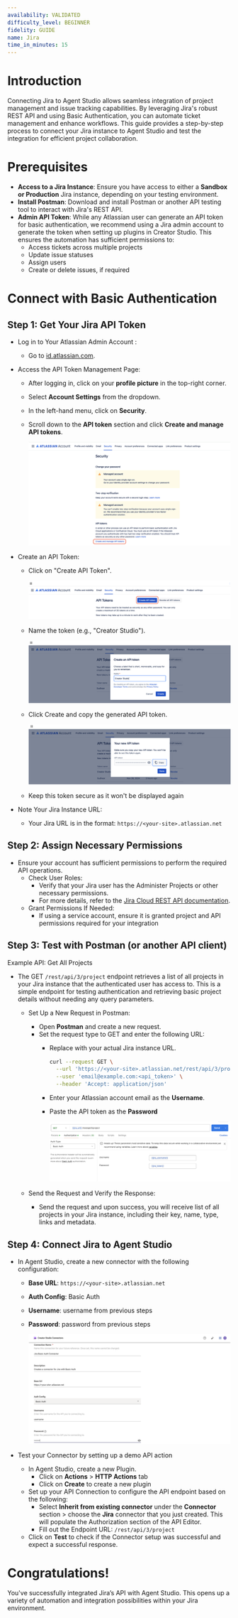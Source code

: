 ```yaml
---
availability: VALIDATED
difficulty_level: BEGINNER
fidelity: GUIDE
name: Jira
time_in_minutes: 15
---
```


# **Introduction**

Connecting Jira to Agent Studio allows seamless integration of project management and issue tracking capabilities. By leveraging Jira's robust REST API and using Basic Authentication, you can automate ticket management and enhance workflows. This guide provides a step-by-step process to connect your Jira instance to Agent Studio and test the integration for efficient project collaboration.

# **Prerequisites**

- **Access to a Jira Instance**: Ensure you have access to either a **Sandbox or Production** Jira instance, depending on your testing environment.
- **Install Postman**: Download and install Postman or another API testing tool to interact with Jira's REST API.
- **Admin API Token**: While any Atlassian user can generate an API token for basic authentication, we recommend using a Jira admin account to generate the token when setting up plugins in Creator Studio. This ensures the automation has sufficient permissions to:
    - Access tickets across multiple projects
    - Update issue statuses
    - Assign users
    - Create or delete issues, if required

# **Connect with Basic Authentication**

## **Step 1: Get Your Jira API Token**

- Log in to Your Atlassian Admin Account :
    - Go to [id.atlassian.com](http://id.atlassian.com).
- Access the API Token Management Page:
    - After logging in, click on your **profile picture** in the top-right corner.
    - Select **Account Settings** from the dropdown.
    - In the left-hand menu, click on **Security**.
    - Scroll down to the **API token** section and click **Create and manage API tokens**.
    
      ![Screenshot 2024-12-04 at 1.11.27 PM.png](Jira%20cd90585e2a5044cf83fed803cba5bdbf/Screenshot_2024-12-04_at_1.11.27_PM.png)
    
- Create an API Token:
    - Click on "Create API Token".
        
      ![Screenshot 2024-12-03 at 9.50.29 PM.png](Jira%20cd90585e2a5044cf83fed803cba5bdbf/Screenshot_2024-12-03_at_9.50.29_PM.png)
        
    - Name the token (e.g., "Creator Studio").
        
        ![Screenshot 2024-12-03 at 9.58.40 PM.png](Jira%20cd90585e2a5044cf83fed803cba5bdbf/Screenshot_2024-12-03_at_9.58.40_PM.png)
        
    - Click Create and copy the generated API token.
    
      ![Screenshot 2024-12-03 at 9.59.00 PM.png](Jira%20cd90585e2a5044cf83fed803cba5bdbf/Screenshot_2024-12-03_at_9.59.00_PM.png)
    
    - Keep this token secure as it won't be displayed again
- Note Your Jira Instance URL:
    - Your Jira URL is in the format: `https://<your-site>.atlassian.net`

## **Step 2: Assign Necessary Permissions**

- Ensure your account has sufficient permissions to perform the required API operations.
    - Check User Roles:
        - Verify that your Jira user has the Administer Projects or other necessary permissions.
        - For more details, refer to the [Jira Cloud REST API documentation](https://developer.atlassian.com/cloud/jira/platform/rest/v3/intro/).
    - Grant Permissions If Needed:
        - If using a service account, ensure it is granted project and API permissions required for your integration

## **Step 3: Test with Postman (or another API client)**

Example API: Get All Projects

- The GET `/rest/api/3/project` endpoint retrieves a list of all projects in your Jira instance that the authenticated user has access to. This is a simple endpoint for testing authentication and retrieving basic project details without needing any query parameters.
    - Set Up a New Request in Postman:
        - Open **Postman** and create a new request.
        - Set the request type to GET and enter the following URL:
            - Replace <your-site> with your actual Jira instance URL.
                
                ```bash
                curl --request GET \
                  --url 'https://<your-site>.atlassian.net/rest/api/3/project' \
                  --user 'email@example.com:<api_token>' \
                  --header 'Accept: application/json'
                ```
            
            - Enter your Atlassian account email as the **Username**.
            - Paste the API token as the **Password**
        
              ![Screenshot 2024-12-04 at 1.37.08 PM.png](Jira%20cd90585e2a5044cf83fed803cba5bdbf/Screenshot_2024-12-04_at_1.37.08_PM.png)
        
    - Send the Request and Verify the Response:
        - Send the request and upon success, you will receive list of all projects in your Jira instance, including their key, name, type, links and metadata.

## **Step 4: Connect Jira to Agent Studio**

- In Agent Studio, create a new connector with the following configuration:
    - **Base URL**: `https://<your-site>.atlassian.net`
    - **Auth Config**: Basic Auth
    - **Username**: username from previous steps
    - **Password**: password from previous steps

      ![Screenshot 2024-12-02 at 12.38.38 PM.png](Jira%20cd90585e2a5044cf83fed803cba5bdbf/Screenshot_2024-12-02_at_12.38.38_PM.png)

- Test your Connector by setting up a demo API action
    - In Agent Studio, create a new Plugin.
        - Click on **Actions** > **HTTP Actions** tab
        - Click on **Create** to create a new plugin
    - Set up your API Connection to configure the API endpoint based on the following:
        - Select **Inherit from existing connector** under the **Connector** section > choose the **Jira** connector that you just created. This will populate the Authorization section of the API Editor.  
        - Fill out the Endpoint URL: `/rest/api/3/project`
    - Click on **Test** to check if the Connector setup was successful and expect a successful response.
    
# Congratulations!

You've successfully integrated Jira’s API with Agent Studio. This opens up a variety of automation and integration possibilities within your Jira environment.